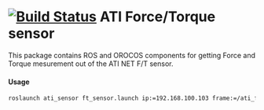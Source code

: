 [![Build Status](https://travis-ci.org/kuka-isir/ati_sensor.svg?branch=master)](https://travis-ci.org/kuka-isir/ati_sensor)
ATI Force/Torque sensor
===================

This package contains ROS and OROCOS components for getting Force and Torque mesurement out of the ATI NET F/T sensor.

#### Usage
```bash
roslaunch ati_sensor ft_sensor.launch ip:=192.168.100.103 frame:=/ati_ft_link
```
